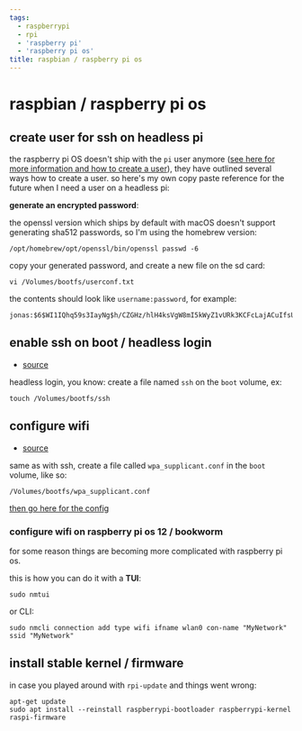 ```yaml
---
tags:
  - raspberrypi
  - rpi
  - 'raspberry pi'
  - 'raspberry pi os'
title: raspbian / raspberry pi os
---
```


# raspbian / raspberry pi os

## create user for ssh on headless pi

the raspberry pi OS doesn't ship with the `pi` user anymore ([see here for more information and how to create a user](https://www.raspberrypi.com/news/raspberry-pi-bullseye-update-april-2022/)), they have outlined several ways how to create a user. so here's my own copy paste reference for the future when I need a user on a headless pi:

**generate an encrypted password**:

the openssl version which ships by default with macOS doesn't support generating sha512 passwords, so I'm using the homebrew version:

```shell
/opt/homebrew/opt/openssl/bin/openssl passwd -6
```

copy your generated password, and create a new file on the sd card:

```shell
vi /Volumes/bootfs/userconf.txt
```

the contents should look like `username:password`, for example:

```
jonas:$6$WI1IQhq59s3IayNg$h/CZGHz/hlH4ksVgW8mI5kWyZ1vURk3KCFcLajACuIfsUiITYW1zapqC8ov4AHBatpHdpM/uJ5IfSob0y2nBY.
```

## enable ssh on boot / headless login

* [source](https://www.raspberrypi.org/documentation/configuration/wireless/headless.md)

headless login, you know: create a file named `ssh` on the `boot` volume, ex:

```
touch /Volumes/bootfs/ssh
```

## configure wifi

* [source](https://www.raspberrypi.org/documentation/configuration/wireless/headless.md)

same as with ssh, create a file called `wpa_supplicant.conf` in the `boot` volume, like so:

```
/Volumes/bootfs/wpa_supplicant.conf
```

[then go here for the config](/man/wpa_supplicant)

### configure wifi on raspberry pi os 12 / bookworm

for some reason things are becoming more complicated with raspberry pi os.

this is how you can do it with a **TUI**:

```shell
sudo nmtui
```

or CLI:

```shell
sudo nmcli connection add type wifi ifname wlan0 con-name "MyNetwork" ssid "MyNetwork"
```

## install stable kernel / firmware

in case you played around with `rpi-update` and things went wrong:

```shell
apt-get update
sudo apt install --reinstall raspberrypi-bootloader raspberrypi-kernel raspi-firmware
```
